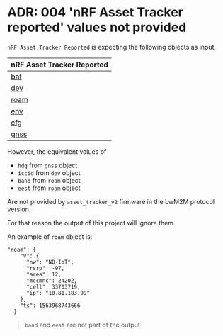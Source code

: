 # ADR: 004 'nRF Asset Tracker reported' values not provided

`nRF Asset Tracker Reported` is expecting the following objects as input.

| nRF Asset Tracker Reported                |
| ----------------------------------------- |
| [bat](.../documents/documents/battery.md) |
| [dev](../documents/device.md)             |
| [roam](../documents/roaming.md)           |
| [env](../documents/environment.md)        |
| [cfg](../documents/config.md)             |
| [gnss](../documents/gnss.md)              |

However, the equivalent values of

- `hdg` from `gnss` object
- `iccid` from `dev` object
- `band` from `roam` object
- `eest` from `roam` object

Are not provided by `asset_tracker_v2` firmware in the LwM2M protocol version.

For that reason the output of this project will ignore them.

An example of `roam` object is:

```
"roam": {
    "v": {
      "nw": "NB-IoT",
      "rsrp": -97,
      "area": 12,
      "mccmnc": 24202,
      "cell": 33703719,
      "ip": "10.81.183.99"
    },
    "ts": 1563968743666
  }
```

> `band` and `eest` are not part of the output

